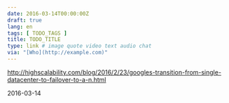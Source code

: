 ```yaml
---
date: 2016-03-14T00:00:00Z
draft: true
lang: en
tags: [ TODO_TAGS ]
title: TODO_TITLE
type: link # image quote video text audio chat
via: "[Who](http://example.com)"
---
```


<http://highscalability.com/blog/2016/2/23/googles-transition-from-single-datacenter-to-failover-to-a-n.html>

2016-03-14



